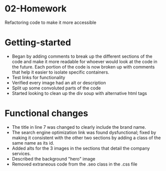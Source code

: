 # 02-Homework

Refactoring code to make it more accessible

# Getting-started

- Began by adding comments to break up the different sections of the code and make it more readable for whoever would look at the code in the future. Each portion of the code is now broken up with comments that help it easier to isolate specific containers.
- Test links for functionality
- Verified every image had an alt or description
- Split up some convoluted parts of the code
- Started looking to clean up the div soup with alternative html tags

# Functional changes

- The title in line 7 was changed to clearly include the brand name.
- The search engine optimization link was found dysfunctional; fixed by making it consistent with the other two sections by adding a class of the same name as its id.
- Added alts for the 3 images in the sections that detail the company services.
- Described the background "hero" image
- Removed extraneous code from the .seo class in the .css file
